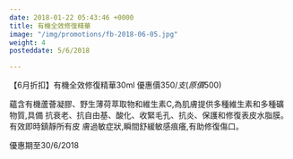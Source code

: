 ```yaml
---
date: 2018-01-22 05:43:46 +0000
title: 有機全效修復精華
image: "/img/promotions/fb-2018-06-05.jpg"
weight: 4
posteddate: 5/6/2018

---
```

【6月折扣】有機全效修復精華30ml
優惠價$350/支 (原價$500)

蘊含有機蘆薈凝膠、野生薄荷萃取物和維生素C,為肌膚提供多種維生素和多種礦物質,具備
抗衰老、抗自由基、酸化、收緊毛孔、抗炎、保護和修復表皮水脂膜。有效即時鎮靜所有皮
膚過敏症狀,瞬間舒緩敏感痕癢,有助修復傷口。

優惠期至30/6/2018